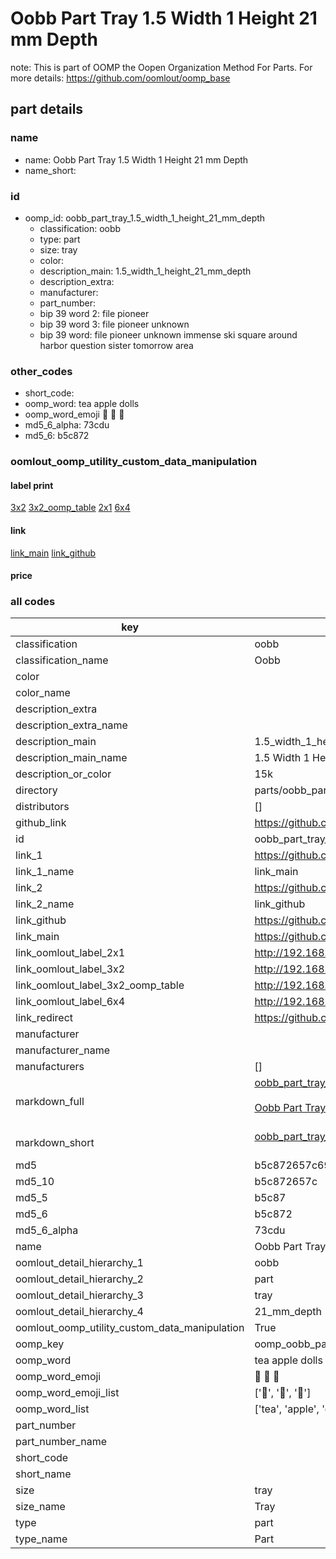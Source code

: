 # Oobb Part Tray 1.5 Width 1 Height 21 mm Depth  

note: This is part of OOMP the Oopen Organization Method For Parts. For more details: https://github.com/oomlout/oomp_base

##  part details
  







### name
* name: Oobb Part Tray 1.5 Width 1 Height 21 mm Depth
* name_short: 
### id
* oomp_id: oobb_part_tray_1.5_width_1_height_21_mm_depth
  * classification: oobb
  * type: part
  * size: tray
  * color: 
  * description_main: 1.5_width_1_height_21_mm_depth
  * description_extra: 
  * manufacturer: 
  * part_number: 
  * bip 39 word 2: file pioneer
  * bip 39 word 3: file pioneer unknown
  * bip 39 word: file pioneer unknown immense ski square around harbor question sister tomorrow area

### other_codes
* short_code: 
* oomp_word: tea apple dolls
* oomp_word_emoji :tea: :apple: :dolls:
* md5_6_alpha: 73cdu
* md5_6: b5c872






### oomlout_oomp_utility_custom_data_manipulation
#### label print
[3x2](http://192.168.1.245:1112/?label=oomp%2073cdu)
[3x2_oomp_table](http://192.168.1.108:1112/?label=oomp%2073cdu)
[2x1](http://192.168.1.242:1112/?label=oomp%2073cdu)
[6x4](http://192.168.1.55:1112/?label=oomp%2073cdu)    

#### link

[link_main](https://github.com/oomlout/oomlout_oomp_version_1_messy/tree/main/parts/oobb_part_tray_1.5_width_1_height_21_mm_depth) [link_github](https://github.com/oomlout/oomlout_oomp_version_1_messy/tree/main/parts/oobb_part_tray_1.5_width_1_height_21_mm_depth)                             

#### price







### all codes 
| key | value |  
| --- | --- |  
| classification | oobb |  
| classification_name | Oobb |  
| color |  |  
| color_name |  |  
| description_extra |  |  
| description_extra_name |  |  
| description_main | 1.5_width_1_height_21_mm_depth |  
| description_main_name | 1.5 Width 1 Height 21 mm Depth |  
| description_or_color | 15k |  
| directory | parts/oobb_part_tray_1.5_width_1_height_21_mm_depth |  
| distributors | [] |  
| github_link | https://github.com/oomlout/oomlout_oomp_part_src/tree/main/parts/oobb_part_tray_1.5_width_1_height_21_mm_depth |  
| id | oobb_part_tray_1.5_width_1_height_21_mm_depth |  
| link_1 | https://github.com/oomlout/oomlout_oomp_version_1_messy/tree/main/parts/oobb_part_tray_1.5_width_1_height_21_mm_depth |  
| link_1_name | link_main |  
| link_2 | https://github.com/oomlout/oomlout_oomp_version_1_messy/tree/main/parts/oobb_part_tray_1.5_width_1_height_21_mm_depth |  
| link_2_name | link_github |  
| link_github | https://github.com/oomlout/oomlout_oomp_version_1_messy/tree/main/parts/oobb_part_tray_1.5_width_1_height_21_mm_depth |  
| link_main | https://github.com/oomlout/oomlout_oomp_version_1_messy/tree/main/parts/oobb_part_tray_1.5_width_1_height_21_mm_depth |  
| link_oomlout_label_2x1 | http://192.168.1.242:1112/?label=oomp%2073cdu |  
| link_oomlout_label_3x2 | http://192.168.1.245:1112/?label=oomp%2073cdu |  
| link_oomlout_label_3x2_oomp_table | http://192.168.1.108:1112/?label=oomp%2073cdu |  
| link_oomlout_label_6x4 | http://192.168.1.55:1112/?label=oomp%2073cdu |  
| link_redirect | https://github.com/oomlout/oomlout_oomp_version_1_messy/tree/main/parts/oobb_part_tray_1.5_width_1_height_21_mm_depth |  
| manufacturer |  |  
| manufacturer_name |  |  
| manufacturers | [] |  
| markdown_full | [oobb_part_tray_1.5_width_1_height_21_mm_depth](none)<br>[](none)<br>[Oobb Part Tray 1.5 Width 1 Height 21 Mm Depth](none)<br><br> |  
| markdown_short | [oobb_part_tray_1.5_width_1_height_21_mm_depth](none)<br><br> |  
| md5 | b5c872657c6901874de52719dbe94ab1 |  
| md5_10 | b5c872657c |  
| md5_5 | b5c87 |  
| md5_6 | b5c872 |  
| md5_6_alpha | 73cdu |  
| name | Oobb Part Tray 1.5 Width 1 Height 21 mm Depth |  
| oomlout_detail_hierarchy_1 | oobb |  
| oomlout_detail_hierarchy_2 | part |  
| oomlout_detail_hierarchy_3 | tray |  
| oomlout_detail_hierarchy_4 | 21_mm_depth |  
| oomlout_oomp_utility_custom_data_manipulation | True |  
| oomp_key | oomp_oobb_part_tray_1.5_width_1_height_21_mm_depth |  
| oomp_word | tea apple dolls |  
| oomp_word_emoji | :tea: :apple: :dolls: |  
| oomp_word_emoji_list | [':tea:', ':apple:', ':dolls:'] |  
| oomp_word_list | ['tea', 'apple', 'dolls'] |  
| part_number |  |  
| part_number_name |  |  
| short_code |  |  
| short_name |  |  
| size | tray |  
| size_name | Tray |  
| type | part |  
| type_name | Part |  
